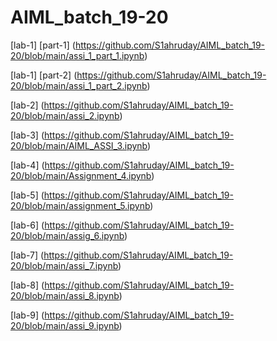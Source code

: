 # AIML_batch_19-20

[lab-1] [part-1] (https://github.com/S1ahruday/AIML_batch_19-20/blob/main/assi_1_part_1.ipynb)

[lab-1] [part-2] (https://github.com/S1ahruday/AIML_batch_19-20/blob/main/assi_1_part_2.ipynb)

[lab-2] (https://github.com/S1ahruday/AIML_batch_19-20/blob/main/assi_2.ipynb)

[lab-3] (https://github.com/S1ahruday/AIML_batch_19-20/blob/main/AIML_ASSI_3.ipynb)

[lab-4] (https://github.com/S1ahruday/AIML_batch_19-20/blob/main/Assignment_4.ipynb)

[lab-5] (https://github.com/S1ahruday/AIML_batch_19-20/blob/main/assignment_5.ipynb)

[lab-6] (https://github.com/S1ahruday/AIML_batch_19-20/blob/main/assig_6.ipynb)

[lab-7] (https://github.com/S1ahruday/AIML_batch_19-20/blob/main/assi_7.ipynb)

[lab-8] (https://github.com/S1ahruday/AIML_batch_19-20/blob/main/assi_8.ipynb)

[lab-9] (https://github.com/S1ahruday/AIML_batch_19-20/blob/main/assi_9.ipynb)
